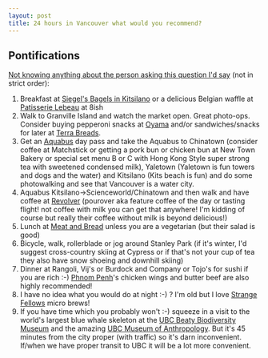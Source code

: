```yaml
---
layout: post
title: 24 hours in Vancouver what would you recommend?
---
```

## Pontifications

[Not knowing anything about the person asking this question I'd say](https://twitter.com/bryce/status/777720141261844480) (not in strict order):

1. Breakfast at [Siegel's Bagels in Kitsilano](http://siegelsbagels.com/locations)  or a delicious Belgian waffle at [Patisserie Lebeau](http://grababetterwaffle.com/) at 8ish
2. Walk to Granville Island and watch the market open. Great photo-ops. Consider buying pepperoni snacks at [Oyama](http://oyamasausage.ca/) and/or sandwiches/snacks for later at [Terra Breads](http://www.terrabreads.com/locations/granville-island/).
3. Get an [Aquabus](http://theaquabus.com/) day pass and take the Aquabus to Chinatown (consider coffee at Matchstick or getting a pork bun or chicken bun at New Town Bakery or special set menu B or C with Hong Kong Style super strong tea with sweetened condensed milk), Yaletown (Yaletown is fun towers and dogs and the water) and Kitsilano (Kits beach is fun) and do some photowalking and see that Vancouver is a water city.
4. Aquabus Kitsilano->Scienceworld/Chinatown and then walk and have coffee at [Revolver](http://revolvercoffee.ca/) (pourover aka feature coffee of the day or tasting flight! not coffee with milk you can get that anywhere! I'm kidding of course but really their coffee without milk is beyond delicious!)
5. Lunch at [Meat and Bread](http://meatandbread.ca/) unless you are a vegetarian (but their salad is good)
6. Bicycle, walk, rollerblade or jog around Stanley Park (if it's winter, I'd suggest cross-country skiing at Cypress or if that's not your cup of tea they also have snow shoeing and downhill skiing)
7. Dinner at Rangoli, Vij's or Burdock and Company or Tojo's for sushi if you are rich :-) [Phnom Penh](https://www.yelp.ca/biz/phnom-penh-vancouver)'s chicken wings and butter beef are also highly recommended!
8. I have no idea what you would do at night :-) ? I'm old but I love [Strange Fellows](https://strangefellowsbrewing.com/) micro brews!
9. If you have time which you probably won't :-) squeeze in a visit to the world's largest blue whale skeleton at the [UBC Beaty Biodiversity Museum](http://beatymuseum.ubc.ca/) and the amazing [UBC Museum of Anthropology](http://moa.ubc.ca/). But it's 45 minutes from the city proper (with traffic) so it's darn inconvenient. If/when we have proper transit to UBC it will be a lot more convenient.